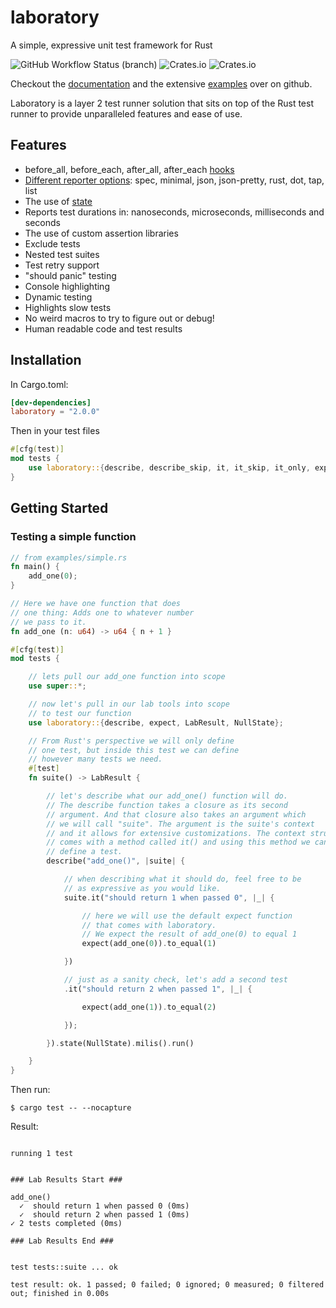 # laboratory
A simple, expressive unit test framework for Rust



![GitHub Workflow Status (branch)](https://img.shields.io/github/workflow/status/enokson/laboratory/build/master?style=for-the-badge)
![Crates.io](https://img.shields.io/crates/v/laboratory?style=for-the-badge)
![Crates.io](https://img.shields.io/crates/l/laboratory?style=for-the-badge)

Checkout the [documentation](https://enokson.github.io/laboratory/) and the extensive [examples](https://github.com/enokson/laboratory/tree/master/examples) over on github.

Laboratory is a layer 2 test runner solution that sits on top of the Rust test runner to provide unparalleled features and ease of use.

## Features
* before_all, before_each, after_all, after_each [hooks](https://enokson.github.io/laboratory/hooks.html)  
* [Different reporter options](https://enokson.github.io/laboratory/reporters.html): spec, minimal, json, json-pretty, rust, dot, tap, list
* The use of [state](https://enokson.github.io/laboratory/state.html)
* Reports test durations in: nanoseconds, microseconds, milliseconds and seconds  
* The use of custom assertion libraries  
* Exclude tests  
* Nested test suites  
* Test retry support  
* "should panic" testing
* Console highlighting
* Dynamic testing
* Highlights slow tests
* No weird macros to try to figure out or debug!
* Human readable code and test results

## Installation
In Cargo.toml:
```toml
[dev-dependencies]
laboratory = "2.0.0"
```
Then in your test files
```rust
#[cfg(test)]
mod tests {
    use laboratory::{describe, describe_skip, it, it_skip, it_only, expect};
}
```

## Getting Started
### Testing a simple function
```rust
// from examples/simple.rs
fn main() {
    add_one(0);
}

// Here we have one function that does
// one thing: Adds one to whatever number
// we pass to it.
fn add_one (n: u64) -> u64 { n + 1 }

#[cfg(test)]
mod tests {

    // lets pull our add_one function into scope
    use super::*;

    // now let's pull in our lab tools into scope
    // to test our function
    use laboratory::{describe, expect, LabResult, NullState};

    // From Rust's perspective we will only define
    // one test, but inside this test we can define
    // however many tests we need.
    #[test]
    fn suite() -> LabResult {

        // let's describe what our add_one() function will do.
        // The describe function takes a closure as its second
        // argument. And that closure also takes an argument which
        // we will call "suite". The argument is the suite's context
        // and it allows for extensive customizations. The context struct
        // comes with a method called it() and using this method we can
        // define a test.
        describe("add_one()", |suite| {

            // when describing what it should do, feel free to be
            // as expressive as you would like.
            suite.it("should return 1 when passed 0", |_| {

                // here we will use the default expect function
                // that comes with laboratory.
                // We expect the result of add_one(0) to equal 1
                expect(add_one(0)).to_equal(1)

            })

            // just as a sanity check, let's add a second test
            .it("should return 2 when passed 1", |_| {

                expect(add_one(1)).to_equal(2)

            });

        }).state(NullState).milis().run()

    }
}
```

Then run: 
```shell script
$ cargo test -- --nocapture
```

Result:  
```

running 1 test


### Lab Results Start ###

add_one()
  ✓  should return 1 when passed 0 (0ms)
  ✓  should return 2 when passed 1 (0ms)
✓ 2 tests completed (0ms)

### Lab Results End ###


test tests::suite ... ok

test result: ok. 1 passed; 0 failed; 0 ignored; 0 measured; 0 filtered out; finished in 0.00s


```
